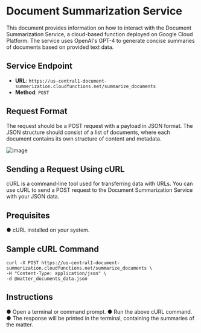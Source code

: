 # Document Summarization Service

This document provides information on how to interact with the Document Summarization Service, a cloud-based function deployed on Google Cloud Platform. The service uses OpenAI's GPT-4 to generate concise summaries of documents based on provided text data.

## Service Endpoint

- **URL**: `https://us-central1-document-summerization.cloudfunctions.net/summarize_documents`
- **Method**: `POST`

## Request Format

The request should be a POST request with a payload in JSON format. The JSON structure should consist of a list of documents, where each document contains its own structure of content and metadata.

![image](https://github.com/wanto3/document_summarisation/assets/59409764/9bf5bb3a-642a-4e44-8886-5215128c8599)

## Sending a Request Using cURL

cURL is a command-line tool used for transferring data with URLs. You can use cURL to send a POST request to the Document Summarization Service with your JSON data.

## Prequisites

●	cURL installed on your system.

## Sample cURL Command

```bash:
curl -X POST https://us-central1-document-summerization.cloudfunctions.net/summarize_documents \
-H "Content-Type: application/json" \
-d @matter_documents_data.json
```

## Instructions
●	Open a terminal or command prompt.
●	Run the above cURL command.
●	The response will be printed in the terminal, containing the summaries of the matter.
